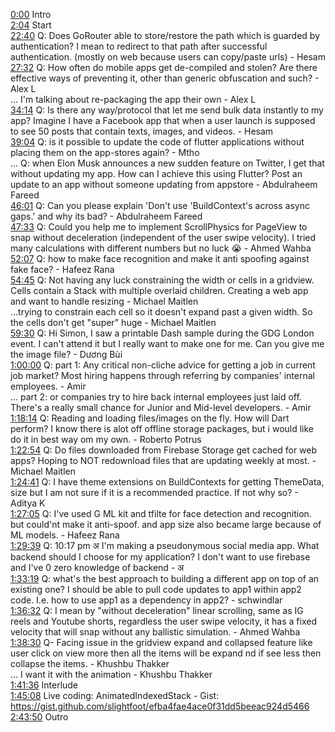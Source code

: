 [0:00](https://www.youtube.com/watch?v=Wi8FryFSb3o&t=0m00s) Intro  
[2:04](https://www.youtube.com/watch?v=Wi8FryFSb3o&t=2m04s) Start  
[22:40](https://www.youtube.com/watch?v=Wi8FryFSb3o&t=22m40s) Q: Does GoRouter able to store/restore the path which is guarded by authentication? I mean to redirect to that path after successful authentication. (mostly on web because users can copy/paste urls) - Hesam  
[27:32](https://www.youtube.com/watch?v=Wi8FryFSb3o&t=27m32s) Q: How often do mobile apps get de-compiled and stolen? Are there effective ways of preventing it, other than generic obfuscation and such? - Alex L  
... I'm talking about re-packaging the app their own - Alex L  
[34:14](https://www.youtube.com/watch?v=Wi8FryFSb3o&t=34m14s) Q: Is there any way/protocol that let me send bulk data instantly to my app? Imagine I have a Facebook app that when a user launch is supposed to see 50 posts that contain texts, images, and videos. - Hesam  
[39:04](https://www.youtube.com/watch?v=Wi8FryFSb3o&t=39m04s) Q: is it possible to update the code of flutter applications without placing them on the app-stores again? - Mtho  
... Q: when Elon Musk announces a new sudden feature on Twitter, I get that without updating my app. How can I achieve this using Flutter? Post an update to an app without someone updating from appstore - Abdulraheem Fareed  
[46:01](https://www.youtube.com/watch?v=Wi8FryFSb3o&t=46m01s) Q: Can you please explain 'Don't use 'BuildContext's across async gaps.' and why its bad? - Abdulraheem Fareed  
[47:33](https://www.youtube.com/watch?v=Wi8FryFSb3o&t=47m33s) Q: Could you help me to implement ScrollPhysics for PageView to snap without deceleration (independent of the user swipe velocity). I tried many calculations with different numbers but no luck 😭 - Ahmed Wahba  
[52:07](https://www.youtube.com/watch?v=Wi8FryFSb3o&t=52m07s) Q: how to make face recognition and make it anti spoofing against fake face? - Hafeez Rana  
[54:45](https://www.youtube.com/watch?v=Wi8FryFSb3o&t=54m45s) Q: Not having any luck constraining the width or cells in a gridview. Cells contain a Stack with multiple overlaid children. Creating a web app and want to handle resizing - Michael Maitlen  
...trying to constrain each cell so it doesn't expand past a given width. So the cells don't get "super" huge - Michael Maitlen  
[59:30](https://www.youtube.com/watch?v=Wi8FryFSb3o&t=59m30s) Q: Hi Simon, I saw a printable Dash sample during the GDG London event. I can't attend it but I really want to make one for me. Can you give me the image file? - Dương Bùi  
[1:00:00](https://www.youtube.com/watch?v=Wi8FryFSb3o&t=1h00m00s) Q: part 1: Any critical non-cliche advice for getting a job in current job market? Most hiring happens through referring by companies' internal employees. - Amir  
... part 2: or companies try to hire back internal employees just laid off. There's a really small chance for Junior and Mid-level developers. - Amir  
[1:18:14](https://www.youtube.com/watch?v=Wi8FryFSb3o&t=1h18m14s) Q: Reading and loading files/images on the fly. How will Dart perform? I know there is alot off offline storage packages, but i would like do it in best way om my own. - Roberto Potrus  
[1:22:54](https://www.youtube.com/watch?v=Wi8FryFSb3o&t=1h22m54s) Q: Do files downloaded from Firebase Storage get cached for web apps? Hoping to NOT redownload files that are updating weekly at most. - Michael Maitlen  
[1:24:41](https://www.youtube.com/watch?v=Wi8FryFSb3o&t=1h24m41s) Q: I have theme extensions on BuildContexts for getting ThemeData, size but I am not sure if it is a recommended practice. If not why so? - Aditya K  
[1:27:05](https://www.youtube.com/watch?v=Wi8FryFSb3o&t=1h27m05s) Q: I've used G ML kit and tfilte for face detection and recognition. but could'nt make it anti-spoof. and app size also became large because of ML models. - Hafeez Rana  
[1:29:39](https://www.youtube.com/watch?v=Wi8FryFSb3o&t=1h29m39s) Q: 10:17 pm अ I'm making a pseudonymous social media app. What backend should I choose for my application? I don't want to use firebase and I've 0 zero knowledge of backend - अ  
[1:33:19](https://www.youtube.com/watch?v=Wi8FryFSb3o&t=1h33m19s) Q: what's the best approach to building a different app on top of an existing one? I should be able to pull code updates to app1 within app2 code. I.e. how to use app1 as a dependency in app2? - schwindlar  
[1:36:32](https://www.youtube.com/watch?v=Wi8FryFSb3o&t=1h36m32s) Q: I mean by "without deceleration" linear scrolling, same as IG reels and Youtube shorts, regardless the user swipe velocity, it has a fixed velocity that will snap without any ballistic simulation. - Ahmed Wahba  
[1:38:30](https://www.youtube.com/watch?v=Wi8FryFSb3o&t=1h38m30s) Q- Facing issue in the gridview expand and collapsed feature like user click on view more then all the items will be expand nd if see less then collapse the items. - Khushbu Thakker  
... I want it with the animation - Khushbu Thakker  
[1:41:36](https://www.youtube.com/watch?v=Wi8FryFSb3o&t=1h41m36s) Interlude  
[1:45:08](https://www.youtube.com/watch?v=Wi8FryFSb3o&t=1h45m08s) Live coding: AnimatedIndexedStack - Gist: https://gist.github.com/slightfoot/efba4fae4ace0f31dd5beeac924d5466  
[2:43:50](https://www.youtube.com/watch?v=Wi8FryFSb3o&t=2h43m50s) Outro  
